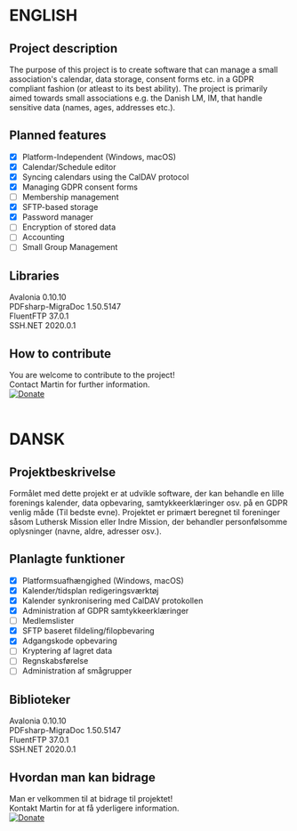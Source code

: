# ENGLISH
## Project description
The purpose of this project is to create software that can manage a small association's calendar, data storage, consent forms etc. in a GDPR compliant fashion (or atleast to its best ability). The project is primarily aimed towards small associations e.g. the Danish LM, IM, that handle sensitive data (names, ages, addresses etc.).

## Planned features
- [X] Platform-Independent (Windows, macOS)
- [X] Calendar/Schedule editor
- [X] Syncing calendars using the CalDAV protocol
- [X] Managing GDPR consent forms
- [ ] Membership management
- [X] SFTP-based storage
- [X] Password manager
- [ ] Encryption of stored data
- [ ] Accounting
- [ ] Small Group Management

## Libraries
Avalonia 0.10.10</br>
PDFsharp-MigraDoc 1.50.5147</br>
FluentFTP 37.0.1</br>
SSH.NET 2020.0.1

## How to contribute
You are welcome to contribute to the project!</br>
Contact Martin for further information.
</br>
[![Donate](https://img.shields.io/badge/Donate-PayPal-green.svg)](https://www.paypal.com/donate/?hosted_button_id=XUQ6GLJNQFGCC)
</br>
</br>
# DANSK
## Projektbeskrivelse
Formålet med dette projekt er at udvikle software, der kan behandle en lille forenings kalender, data opbevaring, samtykkeerklæringer osv. på en GDPR venlig måde (Til bedste evne). Projektet er primært beregnet til foreninger såsom Luthersk Mission eller Indre Mission, der behandler personfølsomme oplysninger (navne, aldre, adresser osv.).

## Planlagte funktioner
- [X] Platformsuafhængighed (Windows, macOS)
- [X] Kalender/tidsplan redigeringsværktøj
- [X] Kalender synkronisering med CalDAV protokollen
- [X] Administration af GDPR samtykkeerklæringer
- [ ] Medlemslister
- [X] SFTP baseret fildeling/filopbevaring
- [X] Adgangskode opbevaring
- [ ] Kryptering af lagret data
- [ ] Regnskabsførelse
- [ ] Administration af smågrupper

## Biblioteker
Avalonia 0.10.10</br>
PDFsharp-MigraDoc 1.50.5147</br>
FluentFTP 37.0.1</br>
SSH.NET 2020.0.1

## Hvordan man kan bidrage
Man er velkommen til at bidrage til projektet!</br>
Kontakt Martin for at få yderligere information.
</br>
[![Donate](https://img.shields.io/badge/Donate-PayPal-green.svg)](https://www.paypal.com/donate/?hosted_button_id=XUQ6GLJNQFGCC)